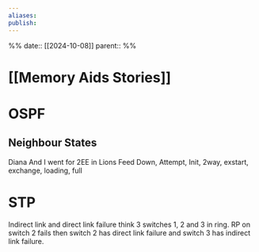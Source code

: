 ```yaml
---
aliases: 
publish: 
---
```

%%
date:: [[2024-10-08]]
parent:: 
%%
# [[Memory Aids Stories]] 

# OSPF

## Neighbour States
Diana And I went for 2EE in Lions Feed
Down, Attempt, Init, 2way, exstart, exchange, loading, full

# STP

Indirect link and direct link failure think 3 switches 1, 2 and 3 in ring. RP on switch 2 fails then switch 2 has direct link failure and switch 3 has indirect link failure.


